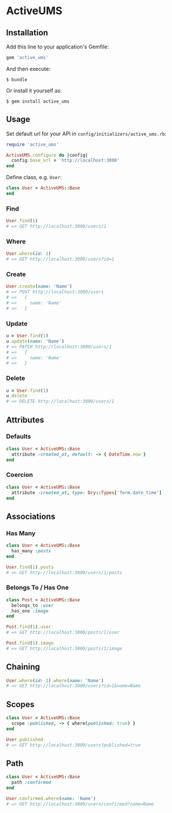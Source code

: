 # ActiveUMS

## Installation

Add this line to your application's Gemfile:

```ruby
gem 'active_ums'
```

And then execute:

    $ bundle

Or install it yourself as:

    $ gem install active_ums

## Usage

Set default url for your API in `config/initializers/active_ums.rb`:

```ruby
require 'active_ums'

ActiveUMS.configure do |config|
  config.base_url = 'http://localhost:3000'
end
```

Define class, e.g. `User`:

```ruby
class User < ActiveUMS::Base
end
```

### Find

```ruby
User.find(1)
# => GET http://localhost:3000/users/1
```

### Where

```ruby
User.where(id: 1)
# => GET http://localhost:3000/users?id=1
```

### Create

```ruby
User.create(name: 'Name')
# => POST http://localhost:3000/users
# =>   {
# =>     name: 'Name'
# =>   }
```

### Update

```ruby
u = User.find(1)
u.update(name: 'Name')
# => PATCH http://localhost:3000/users/1
# =>   {
# =>     name: 'Name'
# =>   }
```

### Delete

```ruby
u = User.find(1)
u.delete
# => DELETE http://localhost:3000/users/1
```

## Attributes

### Defaults

```ruby
class User < ActiveUMS::Base
  attribute :created_at, default: -> { DateTime.now }
end
```

### Coercion

```ruby
class User < ActiveUMS::Base
  attribute :created_at, type: Dry::Types['form.date_time']
end
```

## Associations

### Has Many

```ruby
class User < ActiveUMS::Base
  has_many :posts
end

User.find(1).posts
# => GET http://localhost:3000/users/1/posts
```

### Belongs To / Has One

```ruby
class Post < ActiveUMS::Base
  belongs_to :user
  has_one :image
end

Post.find(1).user
# => GET http://localhost:3000/posts/1/user

Post.find(1).image
# => GET http://localhost:3000/posts/1/image
```

## Chaining

```ruby
User.where(id: 1).where(name: 'Name')
# => GET http://localhost:3000/users?id=1&name=Name
```

## Scopes

```ruby
class User < ActiveUMS::Base
  scope :published, -> { where(published: true) }
end

User.published
# => GET http://localhost:3000/users?published=true
```

## Path

```ruby
class User < ActiveUMS::Base
  path :confirmed
end

User.confirmed.where(name: 'Name')
# => GET http://localhost:3000/users/confirmed?name=Name
```
